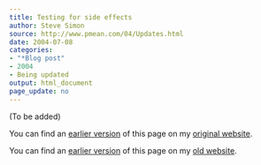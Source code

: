 ```yaml
---
title: Testing for side effects
author: Steve Simon
source: http://www.pmean.com/04/Updates.html
date: 2004-07-08
categories:
- "*Blog post"
- 2004
- Being updated
output: html_document
page_update: no
---
```


(To be added)

<!---More--->

You can find an [earlier version](http://www.pmean.com/04/Updates.html) of this page on my [original website](http://www.pmean.com/original_site.html).

You can find an [earlier version][sim1] of this page on my [old website][sim2].

[sim1]: http://www.pmean.com/04/Updates.html
[sim2]: http://new.pmean.com/updates/
